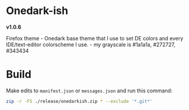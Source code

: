 # Onedark-ish

**v1.0.6**

Firefox theme - Onedark base theme that I use to set DE colors and every
IDE/text-editor colorscheme I use. - my grayscale is #1a1a1a, #272727, #343434

# Build
Make edits to `manifest.json` or `messages.json` and run this command:
```bash
zip -r -FS ./release/onedarkish.zip * --exclude '*.git*' 
```
